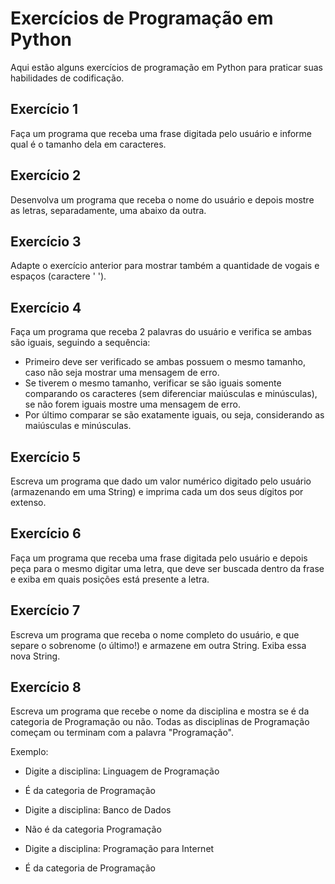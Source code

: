 # Exercícios de Programação em Python

Aqui estão alguns exercícios de programação em Python para praticar suas habilidades de codificação.

## Exercício 1

Faça um programa que receba uma frase digitada pelo usuário e informe qual é o tamanho dela em caracteres.

## Exercício 2

Desenvolva um programa que receba o nome do usuário e depois mostre as letras, separadamente, uma abaixo da outra.

## Exercício 3

Adapte o exercício anterior para mostrar também a quantidade de vogais e espaços (caractere ' ').

## Exercício 4

Faça um programa que receba 2 palavras do usuário e verifica se ambas são iguais, seguindo a sequência:
- Primeiro deve ser verificado se ambas possuem o mesmo tamanho, caso não seja mostrar uma mensagem de erro.
- Se tiverem o mesmo tamanho, verificar se são iguais somente comparando os caracteres (sem diferenciar maiúsculas e minúsculas), se não forem iguais mostre uma mensagem de erro.
- Por último comparar se são exatamente iguais, ou seja, considerando as maiúsculas e minúsculas.

## Exercício 5

Escreva um programa que dado um valor numérico digitado pelo usuário (armazenando em uma String) e imprima cada um dos seus dígitos por extenso.

## Exercício 6

Faça um programa que receba uma frase digitada pelo usuário e depois peça para o mesmo digitar uma letra, que deve ser buscada dentro da frase e exiba em quais posições está presente a letra.

## Exercício 7

Escreva um programa que receba o nome completo do usuário, e que separe o sobrenome (o último!) e armazene em outra String. Exiba essa nova String.

## Exercício 8

Escreva um programa que recebe o nome da disciplina e mostra se é da categoria de Programação ou não. Todas as disciplinas de Programação começam ou terminam com a palavra "Programação".

Exemplo:
- Digite a disciplina: Linguagem de Programação
- É da categoria de Programação

- Digite a disciplina: Banco de Dados
- Não é da categoria Programação

- Digite a disciplina: Programação para Internet
- É da categoria de Programação

